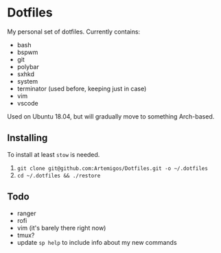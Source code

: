 # Dotfiles

My personal set of dotfiles. Currently contains:

- bash
- bspwm
- git
- polybar
- sxhkd
- system
- terminator (used before, keeping just in case)
- vim
- vscode

Used on Ubuntu 18.04, but will gradually move to something Arch-based.

## Installing

To install at least `stow` is needed.

1. `git clone git@github.com:Artemigos/Dotfiles.git -o ~/.dotfiles`
2. `cd ~/.dotfiles && ./restore`

## Todo

- ranger
- rofi
- vim (it's barely there right now)
- tmux?
- update `sp help` to include info about my new commands


